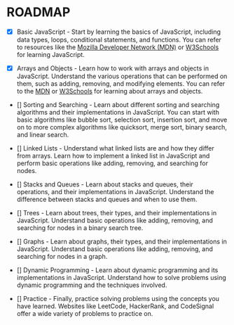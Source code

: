 # ROADMAP

-   [x] Basic JavaScript - Start by learning the basics of JavaScript, including data types, loops, conditional statements, and functions. You can refer to resources like the [Mozilla Developer Network (MDN)](https://developer.mozilla.org/en-US/docs/Web/JavaScript) or [W3Schools](https://www.w3schools.com/js/default.asp) for learning JavaScript.

-   [x] Arrays and Objects - Learn how to work with arrays and objects in JavaScript. Understand the various operations that can be performed on them, such as adding, removing, and modifying elements. You can refer to the [MDN](https://developer.mozilla.org/en-US/docs/Web/JavaScript/Reference/Global_Objects/Array) or [W3Schools](https://www.w3schools.com/js/js_arrays.asp) for learning about arrays and objects.

-   [] Sorting and Searching - Learn about different sorting and searching algorithms and their implementations in JavaScript. You can start with basic algorithms like bubble sort, selection sort, insertion sort, and move on to more complex algorithms like quicksort, merge sort, binary search, and linear search.

-   [] Linked Lists - Understand what linked lists are and how they differ from arrays. Learn how to implement a linked list in JavaScript and perform basic operations like adding, removing, and searching for nodes.

-   [] Stacks and Queues - Learn about stacks and queues, their operations, and their implementations in JavaScript. Understand the difference between stacks and queues and when to use them.

-   [] Trees - Learn about trees, their types, and their implementations in JavaScript. Understand basic operations like adding, removing, and searching for nodes in a binary search tree.

-   [] Graphs - Learn about graphs, their types, and their implementations in JavaScript. Understand basic operations like adding, removing, and searching for nodes in a graph.

-   [] Dynamic Programming - Learn about dynamic programming and its implementations in JavaScript. Understand how to solve problems using dynamic programming and the techniques involved.

-   [] Practice - Finally, practice solving problems using the concepts you have learned. Websites like LeetCode, HackerRank, and CodeSignal offer a wide variety of problems to practice on.
